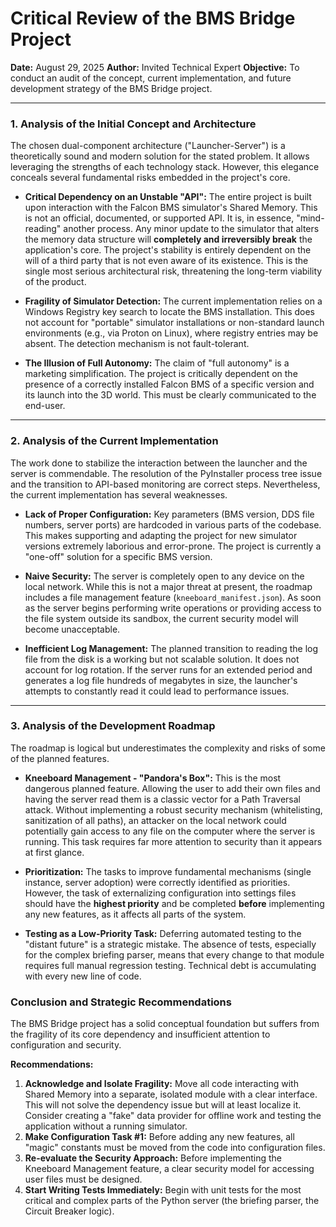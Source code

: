 # Critical Review of the BMS Bridge Project

**Date:** August 29, 2025
**Author:** Invited Technical Expert
**Objective:** To conduct an audit of the concept, current implementation, and future development strategy of the BMS Bridge project.

---

### 1. Analysis of the Initial Concept and Architecture

The chosen dual-component architecture ("Launcher-Server") is a theoretically sound and modern solution for the stated problem. It allows leveraging the strengths of each technology stack. However, this elegance conceals several fundamental risks embedded in the project's core.

*   **Critical Dependency on an Unstable "API":** The entire project is built upon interaction with the Falcon BMS simulator's Shared Memory. This is not an official, documented, or supported API. It is, in essence, "mind-reading" another process. Any minor update to the simulator that alters the memory data structure will **completely and irreversibly break** the application's core. The project's stability is entirely dependent on the will of a third party that is not even aware of its existence. This is the single most serious architectural risk, threatening the long-term viability of the product.

*   **Fragility of Simulator Detection:** The current implementation relies on a Windows Registry key search to locate the BMS installation. This does not account for "portable" simulator installations or non-standard launch environments (e.g., via Proton on Linux), where registry entries may be absent. The detection mechanism is not fault-tolerant.

*   **The Illusion of Full Autonomy:** The claim of "full autonomy" is a marketing simplification. The project is critically dependent on the presence of a correctly installed Falcon BMS of a specific version and its launch into the 3D world. This must be clearly communicated to the end-user.

---

### 2. Analysis of the Current Implementation

The work done to stabilize the interaction between the launcher and the server is commendable. The resolution of the PyInstaller process tree issue and the transition to API-based monitoring are correct steps. Nevertheless, the current implementation has several weaknesses.

*   **Lack of Proper Configuration:** Key parameters (BMS version, DDS file numbers, server ports) are hardcoded in various parts of the codebase. This makes supporting and adapting the project for new simulator versions extremely laborious and error-prone. The project is currently a "one-off" solution for a specific BMS version.

*   **Naive Security:** The server is completely open to any device on the local network. While this is not a major threat at present, the roadmap includes a file management feature (`kneeboard_manifest.json`). As soon as the server begins performing write operations or providing access to the file system outside its sandbox, the current security model will become unacceptable.

*   **Inefficient Log Management:** The planned transition to reading the log file from the disk is a working but not scalable solution. It does not account for log rotation. If the server runs for an extended period and generates a log file hundreds of megabytes in size, the launcher's attempts to constantly read it could lead to performance issues.

---

### 3. Analysis of the Development Roadmap

The roadmap is logical but underestimates the complexity and risks of some of the planned features.

*   **Kneeboard Management - "Pandora's Box":** This is the most dangerous planned feature. Allowing the user to add their own files and having the server read them is a classic vector for a Path Traversal attack. Without implementing a robust security mechanism (whitelisting, sanitization of all paths), an attacker on the local network could potentially gain access to any file on the computer where the server is running. This task requires far more attention to security than it appears at first glance.

*   **Prioritization:** The tasks to improve fundamental mechanisms (single instance, server adoption) were correctly identified as priorities. However, the task of externalizing configuration into settings files should have the **highest priority** and be completed **before** implementing any new features, as it affects all parts of the system.

*   **Testing as a Low-Priority Task:** Deferring automated testing to the "distant future" is a strategic mistake. The absence of tests, especially for the complex briefing parser, means that every change to that module requires full manual regression testing. Technical debt is accumulating with every new line of code.

### Conclusion and Strategic Recommendations

The BMS Bridge project has a solid conceptual foundation but suffers from the fragility of its core dependency and insufficient attention to configuration and security.

**Recommendations:**
1.  **Acknowledge and Isolate Fragility:** Move all code interacting with Shared Memory into a separate, isolated module with a clear interface. This will not solve the dependency issue but will at least localize it. Consider creating a "fake" data provider for offline work and testing the application without a running simulator.
2.  **Make Configuration Task #1:** Before adding any new features, all "magic" constants must be moved from the code into configuration files.
3.  **Re-evaluate the Security Approach:** Before implementing the Kneeboard Management feature, a clear security model for accessing user files must be designed.
4.  **Start Writing Tests Immediately:** Begin with unit tests for the most critical and complex parts of the Python server (the briefing parser, the Circuit Breaker logic).